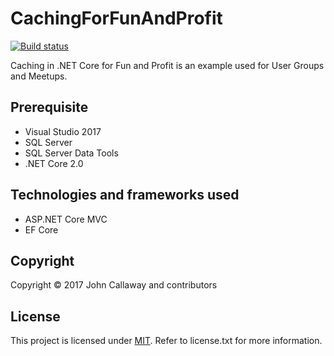 # CachingForFunAndProfit

[![Build status](https://travis-ci.org/ovation22/CachingForFunAndProfit.svg?branch=master)](https://travis-ci.org/ovation22/CachingForFunAndProfit)

Caching in .NET Core for Fun and Profit is an example used for User Groups and Meetups.

## Prerequisite
- Visual Studio 2017
- SQL Server
- SQL Server Data Tools
- .NET Core 2.0

## Technologies and frameworks used
- ASP.NET Core MVC
- EF Core

## Copyright

Copyright © 2017 John Callaway and contributors

## License

This project is licensed under [MIT](http://www.opensource.org/licenses/mit-license.php "Read more about the MIT license form"). Refer to license.txt for more information.
